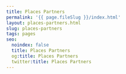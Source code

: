 ```yaml
---
title: Places Partners
permalink: '{{ page.fileSlug }}/index.html'
layout: places-partners.html
slug: places-partners
tags: pages
seo:
  noindex: false
  title: Places Partners
  og:title: Places Partners
  twitter:title: Places Partners
---
```



